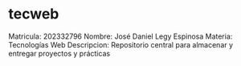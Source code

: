 # tecweb
Matricula: 202332796
Nombre: José Daniel Legy Espinosa
Materia: Tecnologías Web
Descripcion: Repositorio central para almacenar y entregar proyectos y prácticas